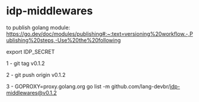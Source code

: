# idp-middlewares

to publish golang module: https://go.dev/doc/modules/publishing#:~:text=versioning%20workflow.-,Publishing%20steps,-Use%20the%20following

export IDP_SECRET

1 - git tag v0.1.2

2 - git push origin v0.1.2

3 - GOPROXY=proxy.golang.org go list -m github.com/lang-devbr/idp-middlewares@v0.1.2
